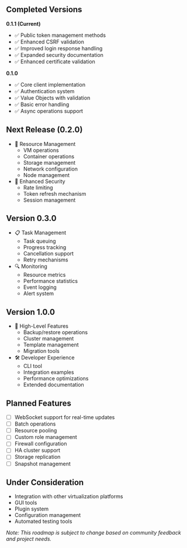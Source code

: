 ## Completed Versions

**0.1.1 (Current)**
- ✅ Public token management methods
- ✅ Enhanced CSRF validation
- ✅ Improved login response handling
- ✅ Expanded security documentation
- ✅ Enhanced certificate validation

**0.1.0**
- ✅ Core client implementation
- ✅ Authentication system
- ✅ Value Objects with validation
- ✅ Basic error handling
- ✅ Async operations support

## Next Release (0.2.0)
- 🔄 Resource Management
  - VM operations
  - Container operations
  - Storage management
  - Network configuration
  - Node management
- 🔄 Enhanced Security
  - Rate limiting
  - Token refresh mechanism
  - Session management

## Version 0.3.0
- 📋 Task Management
  - Task queuing
  - Progress tracking
  - Cancellation support
  - Retry mechanisms
- 🔍 Monitoring
  - Resource metrics
  - Performance statistics
  - Event logging
  - Alert system

## Version 1.0.0
- 🌟 High-Level Features
  - Backup/restore operations
  - Cluster management
  - Template management
  - Migration tools
- 🛠 Developer Experience
  - CLI tool
  - Integration examples
  - Performance optimizations
  - Extended documentation

## Planned Features
- [ ] WebSocket support for real-time updates
- [ ] Batch operations
- [ ] Resource pooling
- [ ] Custom role management
- [ ] Firewall configuration
- [ ] HA cluster support
- [ ] Storage replication
- [ ] Snapshot management

## Under Consideration
- Integration with other virtualization platforms
- GUI tools
- Plugin system
- Configuration management
- Automated testing tools

*Note: This roadmap is subject to change based on community feedback and project needs.*
